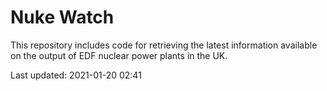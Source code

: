 # Nuke Watch

This repository includes code for retrieving the latest information available on the output of EDF nuclear power plants in the UK.

Last updated: 2021-01-20 02:41